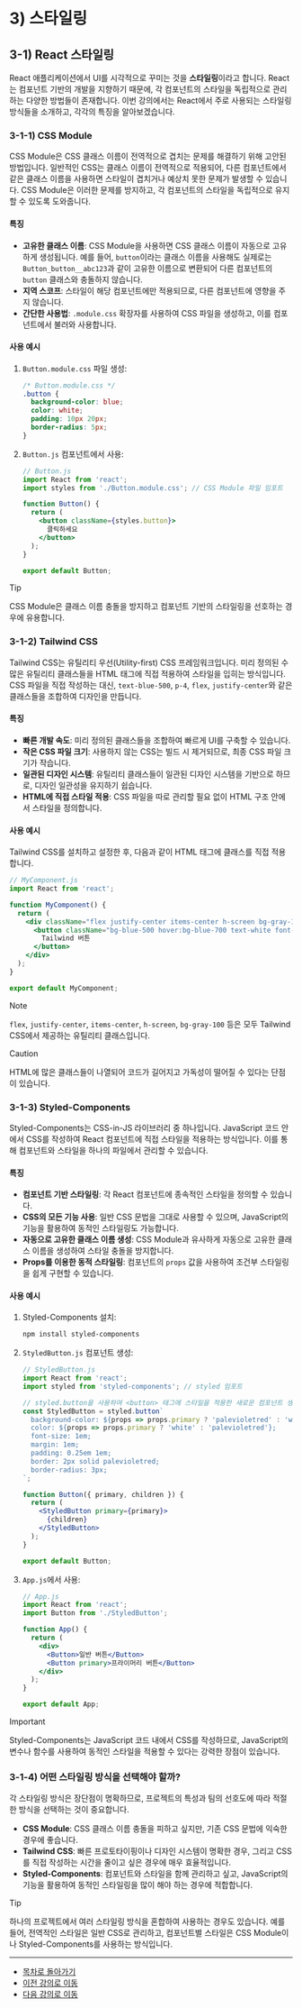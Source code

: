 # 3) 스타일링

## 3-1) React 스타일링

React 애플리케이션에서 UI를 시각적으로 꾸미는 것을 **스타일링**이라고 합니다. React는 컴포넌트 기반의 개발을 지향하기 때문에, 각 컴포넌트의 스타일을 독립적으로 관리하는 다양한 방법들이 존재합니다. 이번 강의에서는 React에서 주로 사용되는 스타일링 방식들을 소개하고, 각각의 특징을 알아보겠습니다.

### 3-1-1) CSS Module

CSS Module은 CSS 클래스 이름이 전역적으로 겹치는 문제를 해결하기 위해 고안된 방법입니다. 일반적인 CSS는 클래스 이름이 전역적으로 적용되어, 다른 컴포넌트에서 같은 클래스 이름을 사용하면 스타일이 겹치거나 예상치 못한 문제가 발생할 수 있습니다. CSS Module은 이러한 문제를 방지하고, 각 컴포넌트의 스타일을 독립적으로 유지할 수 있도록 도와줍니다.

#### 특징

*   **고유한 클래스 이름**: CSS Module을 사용하면 CSS 클래스 이름이 자동으로 고유하게 생성됩니다. 예를 들어, `button`이라는 클래스 이름을 사용해도 실제로는 `Button_button__abc123`과 같이 고유한 이름으로 변환되어 다른 컴포넌트의 `button` 클래스와 충돌하지 않습니다.
*   **지역 스코프**: 스타일이 해당 컴포넌트에만 적용되므로, 다른 컴포넌트에 영향을 주지 않습니다.
*   **간단한 사용법**: `.module.css` 확장자를 사용하여 CSS 파일을 생성하고, 이를 컴포넌트에서 불러와 사용합니다.

#### 사용 예시

1.  `Button.module.css` 파일 생성:

    ```css
    /* Button.module.css */
    .button {
      background-color: blue;
      color: white;
      padding: 10px 20px;
      border-radius: 5px;
    }
    ```

2.  `Button.js` 컴포넌트에서 사용:

    ```jsx
    // Button.js
    import React from 'react';
    import styles from './Button.module.css'; // CSS Module 파일 임포트

    function Button() {
      return (
        <button className={styles.button}>
          클릭하세요
        </button>
      );
    }

    export default Button;
    ```

> [!TIP]
> CSS Module은 클래스 이름 충돌을 방지하고 컴포넌트 기반의 스타일링을 선호하는 경우에 유용합니다.

### 3-1-2) Tailwind CSS

Tailwind CSS는 유틸리티 우선(Utility-first) CSS 프레임워크입니다. 미리 정의된 수많은 유틸리티 클래스들을 HTML 태그에 직접 적용하여 스타일을 입히는 방식입니다. CSS 파일을 직접 작성하는 대신, `text-blue-500`, `p-4`, `flex`, `justify-center`와 같은 클래스들을 조합하여 디자인을 만듭니다.

#### 특징

*   **빠른 개발 속도**: 미리 정의된 클래스들을 조합하여 빠르게 UI를 구축할 수 있습니다.
*   **작은 CSS 파일 크기**: 사용하지 않는 CSS는 빌드 시 제거되므로, 최종 CSS 파일 크기가 작습니다.
*   **일관된 디자인 시스템**: 유틸리티 클래스들이 일관된 디자인 시스템을 기반으로 하므로, 디자인 일관성을 유지하기 쉽습니다.
*   **HTML에 직접 스타일 적용**: CSS 파일을 따로 관리할 필요 없이 HTML 구조 안에서 스타일을 정의합니다.

#### 사용 예시

Tailwind CSS를 설치하고 설정한 후, 다음과 같이 HTML 태그에 클래스를 직접 적용합니다.

```jsx
// MyComponent.js
import React from 'react';

function MyComponent() {
  return (
    <div className="flex justify-center items-center h-screen bg-gray-100">
      <button className="bg-blue-500 hover:bg-blue-700 text-white font-bold py-2 px-4 rounded">
        Tailwind 버튼
      </button>
    </div>
  );
}

export default MyComponent;
```

> [!NOTE]
> `flex`, `justify-center`, `items-center`, `h-screen`, `bg-gray-100` 등은 모두 Tailwind CSS에서 제공하는 유틸리티 클래스입니다.

> [!CAUTION]
> HTML에 많은 클래스들이 나열되어 코드가 길어지고 가독성이 떨어질 수 있다는 단점이 있습니다.

### 3-1-3) Styled-Components

Styled-Components는 CSS-in-JS 라이브러리 중 하나입니다. JavaScript 코드 안에서 CSS를 작성하여 React 컴포넌트에 직접 스타일을 적용하는 방식입니다. 이를 통해 컴포넌트와 스타일을 하나의 파일에서 관리할 수 있습니다.

#### 특징

*   **컴포넌트 기반 스타일링**: 각 React 컴포넌트에 종속적인 스타일을 정의할 수 있습니다.
*   **CSS의 모든 기능 사용**: 일반 CSS 문법을 그대로 사용할 수 있으며, JavaScript의 기능을 활용하여 동적인 스타일링도 가능합니다.
*   **자동으로 고유한 클래스 이름 생성**: CSS Module과 유사하게 자동으로 고유한 클래스 이름을 생성하여 스타일 충돌을 방지합니다.
*   **Props를 이용한 동적 스타일링**: 컴포넌트의 `props` 값을 사용하여 조건부 스타일링을 쉽게 구현할 수 있습니다.

#### 사용 예시

1.  Styled-Components 설치:

    ```bash
    npm install styled-components
    ```

2.  `StyledButton.js` 컴포넌트 생성:

    ```jsx
    // StyledButton.js
    import React from 'react';
    import styled from 'styled-components'; // styled 임포트

    // styled.button을 사용하여 <button> 태그에 스타일을 적용한 새로운 컴포넌트 생성
    const StyledButton = styled.button`
      background-color: ${props => props.primary ? 'palevioletred' : 'white'};
      color: ${props => props.primary ? 'white' : 'palevioletred'};
      font-size: 1em;
      margin: 1em;
      padding: 0.25em 1em;
      border: 2px solid palevioletred;
      border-radius: 3px;
    `;

    function Button({ primary, children }) {
      return (
        <StyledButton primary={primary}>
          {children}
        </StyledButton>
      );
    }

    export default Button;
    ```

3.  `App.js`에서 사용:

    ```jsx
    // App.js
    import React from 'react';
    import Button from './StyledButton';

    function App() {
      return (
        <div>
          <Button>일반 버튼</Button>
          <Button primary>프라이머리 버튼</Button>
        </div>
      );
    }

    export default App;
    ```

> [!IMPORTANT]
> Styled-Components는 JavaScript 코드 내에서 CSS를 작성하므로, JavaScript의 변수나 함수를 사용하여 동적인 스타일을 적용할 수 있다는 강력한 장점이 있습니다.

### 3-1-4) 어떤 스타일링 방식을 선택해야 할까?

각 스타일링 방식은 장단점이 명확하므로, 프로젝트의 특성과 팀의 선호도에 따라 적절한 방식을 선택하는 것이 중요합니다.

*   **CSS Module**: CSS 클래스 이름 충돌을 피하고 싶지만, 기존 CSS 문법에 익숙한 경우에 좋습니다.
*   **Tailwind CSS**: 빠른 프로토타이핑이나 디자인 시스템이 명확한 경우, 그리고 CSS를 직접 작성하는 시간을 줄이고 싶은 경우에 매우 효율적입니다.
*   **Styled-Components**: 컴포넌트와 스타일을 함께 관리하고 싶고, JavaScript의 기능을 활용하여 동적인 스타일링을 많이 해야 하는 경우에 적합합니다.

> [!TIP]
> 하나의 프로젝트에서 여러 스타일링 방식을 혼합하여 사용하는 경우도 있습니다. 예를 들어, 전역적인 스타일은 일반 CSS로 관리하고, 컴포넌트별 스타일은 CSS Module이나 Styled-Components를 사용하는 방식입니다.

---

- [목차로 돌아가기](../README.md)
- [이전 강의로 이동](03-Component-Design-Patterns.md)
- [다음 강의로 이동](Lab1-Profile-Page-React.md)